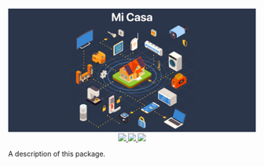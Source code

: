 <p align="center">
  <img src="https://raw.githubusercontent.com/MiCasa-HomeKit/MiCasaAssets/main/micasa-header.png"/><br/>
  <a href="https://opensource.org/licenses/Apache-2.0" target="_new">
    <img src="https://img.shields.io/github/license/MiCasa-HomeKit/MiCasa"/>
  </a>
  <a href="https://travis-ci.org/github/MiCasa-HomeKit/MiCasaPlugin/branches" target="_new">
      <img src="https://travis-ci.org/MiCasa-HomeKit/MiCasa.svg?branch=main"/>
  </a>
  <a href="https://github.com/MiCasa-HomeKit/MiCasaPlugin/issues">
    <img src="https://img.shields.io/github/issues/MiCasa-HomeKit/MiCasa"/>
  </a>
</p>

A description of this package.
